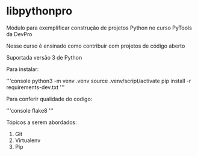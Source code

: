 # libpythonpro
Módulo para exemplificar construção de projetos Python no curso PyTools da DevPro

Nesse curso é ensinado como contribuir com projetos de código aberto

Suportada versão 3 de Python

Para instalar:

'''console
python3 -m venv .venv
source .venv/script/activate
pip install -r requirements-dev.txt
'''

Para conferir qualidade do codigo:

'''console
flake8
'''

Tópicos a serem abordados:
1. Git
2. Virtualenv
3. Pip
